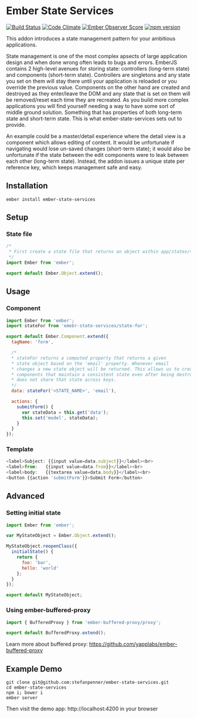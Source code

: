 # Ember State Services

[![Build Status](https://travis-ci.org/stefanpenner/ember-state-services.svg?branch=master)](https://travis-ci.org/stefanpenner/ember-state-services)
[![Code Climate](https://codeclimate.com/github/stefanpenner/ember-state-services/badges/gpa.svg)](https://codeclimate.com/github/stefanpenner/ember-state-services)
[![Ember Observer Score](http://emberobserver.com/badges/ember-state-services.svg)](http://emberobserver.com/addons/ember-state-services)
[![npm version](https://badge.fury.io/js/ember-state-services.svg)](http://badge.fury.io/js/ember-state-services)

This addon introduces a state management pattern for your ambitious applications.

State management is one of the most complex apsects of large application design and when done wrong often leads to bugs and errors. EmberJS contains 2 high-level avenues for storing state: controllers (long-term state) and components (short-term state). Controllers are singletons and any state you set on them will stay there until your application is reloaded or you override the previous value. Components on the other hand are created and destroyed as they enter/leave the DOM and any state that is set on them will be removed/reset each time they are recreated. As you build more complex applications you will find yourself needing a way to have some sort of middle ground solution. Something that has properties of both long-term state and short-term state. This is what ember-state-services sets out to provide.

An example could be a master/detail experience where the detail view is a component which allows editing of content. It would be unfortunate if navigating would lose un-saved changes (short-term state); it would also be unfortunate if the state between the edit components were to leak between each other (long-term state). Instead, the addon issues a unique state per reference key, which keeps management safe and easy.

## Installation

```shell
ember install ember-state-services
```

## Setup

### State file

```js
/*
 * First create a state file that returns an object within app/states/<STATE_NAME>.js
 */
import Ember from 'ember';

export default Ember.Object.extend();
```

## Usage

### Component

```js
import Ember from 'ember';
import stateFor from 'emebr-state-services/state-for';

export default Ember.Component.extend({
  tagName: 'form',

  /*
  * stateFor returns a computed property that returns a given
  * state object based on the 'email' property. Whenever email
  * changes a new state object will be returned. This allows us to create
  * components that maintain a consistent state even after being destroyed but
  * does not share that state across keys.
  */
  data: stateFor('<STATE_NAME>', 'email'),

  actions: {
    submitForm() {
      var stateData = this.get('data');
      this.set('model', stateData);
    }
  }
});
```

### Template

```js
<label>Subject: {{input value=data.subject}}</label><br>
<label>from:   {{input value=data.from}}</label><br>
<label>body:   {{textarea value=data.body}}</label><br>
<button {{action 'submitForm'}}>Submit Form</button>
```

## Advanced

### Setting initial state

```js
import Ember from 'ember';

var MyStateObject = Ember.Object.extend();

MyStateObject.reopenClass({
  initialState() {
    return {
      foo: 'bar',
      hello: 'world'
    };
  }
});

export default MyStateObject;
```

### Using ember-buffered-proxy

```js
import { BufferedProxy } from 'ember-buffered-proxy/proxy';

export default BufferedProxy.extend();
```

Learn more about buffered proxy: https://github.com/yapplabs/ember-buffered-proxy

## Example Demo

```
git clone git@github.com:stefanpenner/ember-state-services.git
cd ember-state-services
npm i; bower i
ember server
```

Then visit the demo app: http://localhost:4200 in your browser
